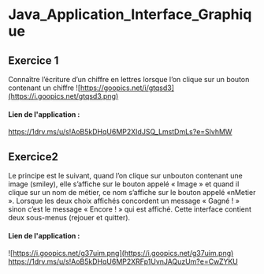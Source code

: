 # Java_Application_Interface_Graphique
## Exercice 1
Connaître l’écriture d’un chiffre en lettres lorsque l’on clique sur un bouton contenant un chiffre
![https://goopics.net/i/gtqsd3](https://i.goopics.net/gtqsd3.png)
#### Lien de l'application :
https://1drv.ms/u/s!AoB5kDHqU6MP2XIdJSQ_LmstDmLs?e=SlvhMW

## Exercice2
Le principe est le suivant, quand l’on clique sur unbouton contenant une image (smiley), elle s’affiche sur le bouton appelé « Image » et quand il clique sur un nom de métier, ce 
nom s’affiche sur le bouton appelé «nMetier ». Lorsque les deux choix affichés 
concordent un message « Gagné ! » sinon c’est le message « Encore ! » qui est affiché.
Cette interface contient deux sous-menus (rejouer et quitter).
#### Lien de l'application :
![https://i.goopics.net/g37uim.png](https://i.goopics.net/g37uim.png)
https://1drv.ms/u/s!AoB5kDHqU6MP2XRFp1UvnJAQuzUm?e=CwZYKU

